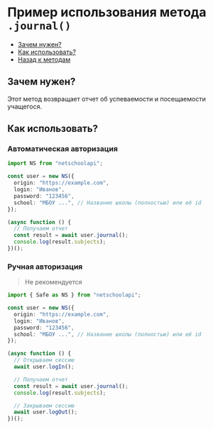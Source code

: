 # Пример использования метода `.journal()`

- [Зачем нужен?](#зачем-нужен)
- [Как использовать?](#как-использовать)
- [Назад к методам](../guide.md#journal)

## Зачем нужен?

Этот метод возвращает отчет об успеваемости и посещаемости учащегося.

## Как использовать?

### Автоматическая авторизация

```typescript
import NS from "netschoolapi";

const user = new NS({
  origin: "https://example.com",
  login: "Иванов",
  password: "123456",
  school: "МБОУ ...", // Название школы (полностью) или её id
});

(async function () {
  // Получаем отчет
  const result = await user.journal();
  console.log(result.subjects);
})();
```

### Ручная авторизация

> Не рекомендуется

```typescript
import { Safe as NS } from "netschoolapi";

const user = new NS({
  origin: "https://example.com",
  login: "Иванов",
  password: "123456",
  school: "МБОУ ...", // Название школы (полностью) или её id
});

(async function () {
  // Открываем сессию
  await user.logIn();

  // Получаем отчет
  const result = await user.journal();
  console.log(result.subjects);

  // Закрываем сессию
  await user.logOut();
})();
```
